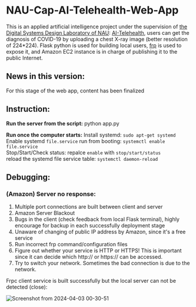 # NAU-Cap-AI-Telehealth-Web-App
This is an applied artificial intelligence project under the supervision of [the Digital Systems Design Laboratory of NAU](https://www.dsdlab.nau.edu/): [AI-Telehealth](https://sites.google.com/nau.edu/ai-telehealth/home), users can get the diagnosis of COVID-19 by uploading a chest X-ray image (better resolution of 224*224). Flask python is used  for building local users, [frp](https://github.com/fatedier/frp) is used to expose it, and Amazon EC2 instance is in charge of publishing it to the public Internet.

## News in this version:

For this stage of the web app, content has been finalized

## Instruction:

**Run the server from the script:**
python app.py

**Run once the computer starts:**
Install systemd:  ```sudo apt-get systemd``` <br>
Enable systemd ```file.service``` run from booting: ```systemctl enable file.service``` <br>
Stop/Start/Check status: repalce ```enable``` with ```stop/start/status``` <br>
reload the systemd file service table: ```systemctl daemon-reload``` <br>


## Debugging:

### (Amazon) Server no response:

1. Multiple port connections are built between client and server
2. Amazon Server Blackout
3. Bugs in the client (check feedback from local Flask terminal), highly encourage for backup in each successfully deployment stage
4. Unaware of changing of public IP address by Amazon, since it's a free service
5. Run incorrect frp command/configuration files
6. Figure out whether your service is HTTP or HTTPS! This is important since it can decide which http:// or https:// can be accessed.
7. Try to switch your network. Sometimes the bad connection is due to the network.

Frpc client service is built successfully but the local server can not be detected (close):

![Screenshot from 2024-04-03 00-30-51](https://github.com/TyBruceChen/NAU-Cap-AI-Telehealth-Amazon-Web-App/assets/152252677/5425804b-c908-42fe-b6c7-41d683339e56)
